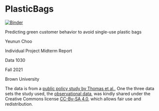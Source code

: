 # PlasticBags

[![Binder](https://mybinder.org/badge_logo.svg)](https://mybinder.org/v2/gh/yeununchoo/plasticbags/main)

Predicting green customer behavior to avoid single-use plastic bags

Yeunun Choo

Individual Project Midterm Report

Data 1030

Fall 2021

Brown University


The data is from a [public policy study by Thomas et al.](https://dx.doi.org/10.3389/fpsyg.2019.00266), One the three data sets the study used, the [observational data](https://dx.doi.org/10.5255/UKDA-SN-852642), was kindly shared under the Creative Commons license [CC-By-SA 4.0](https://creativecommons.org/licenses/by-sa/4.0/), which allows fair use and redistribution. 